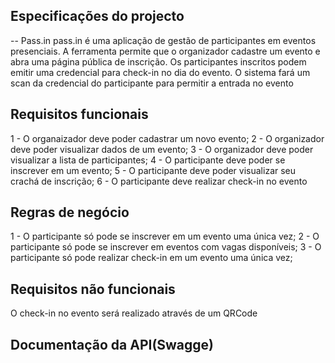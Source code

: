 ## Especificações do projecto ##

-- Pass.in
pass.in é uma aplicação de gestão de participantes em eventos presenciais.
A ferramenta permite que o organizador cadastre um evento e abra uma página pública de inscrição.
Os participantes inscritos podem emitir uma credencial para check-in no dia do evento.
O sistema fará um scan da credencial do participante para permitir a entrada no evento

## Requisitos funcionais ##
1 - O organaizador deve poder cadastrar um novo evento;
2 - O organizador deve poder visualizar dados de um evento;
3 - O organizador deve poder visualizar a lista de participantes;
4 - O participante deve poder se inscrever em um evento;
5 - O participante deve poder visualizar seu crachá de inscrição;
6 - O participante deve realizar check-in no evento

## Regras de negócio ## 
1 - O participante só pode se inscrever em um evento uma única vez;
2 - O participante só pode se inscrever em eventos com vagas disponíveis;
3 -
O participante só pode realizar check-in em um evento uma única vez;

## Requisitos não funcionais
O check-in no evento será realizado através de um QRCode 

## Documentação da API(Swagge) ##
